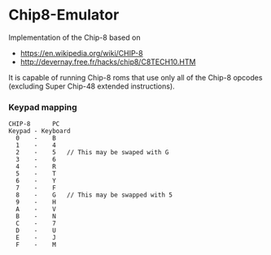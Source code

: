 # Chip8-Emulator

Implementation of the Chip-8 based on
* https://en.wikipedia.org/wiki/CHIP-8
* http://devernay.free.fr/hacks/chip8/C8TECH10.HTM

It is capable of running Chip-8 roms that use only all of the Chip-8 opcodes (excluding Super Chip-48 extended instructions). 

### Keypad mapping

```
CHIP-8      PC
Keypad - Keyboard
  0    -    B
  1    -    4
  2    -    5   // This may be swaped with G
  3    -    6
  4    -    R
  5    -    T
  6    -    Y
  7    -    F
  8    -    G   // This may be swapped with 5
  9    -    H
  A    -    V
  B    -    N
  C    -    7
  D    -    U
  E    -    J
  F    -    M
```
